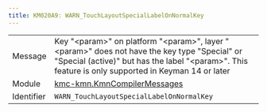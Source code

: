 ```yaml
---
title: KM020A9: WARN_TouchLayoutSpecialLabelOnNormalKey
---
```


|            |           |
|------------|---------- |
| Message    | Key "&lt;param&gt;" on platform "&lt;param&gt;", layer "&lt;param&gt;" does not have the key type "Special" or "Special \(active\)" but has the label "&lt;param&gt;"\. This feature is only supported in Keyman 14 or later |
| Module     | [kmc-kmn.KmnCompilerMessages](kmc-kmn.kmncompilermessages) |
| Identifier | `WARN_TouchLayoutSpecialLabelOnNormalKey` |


